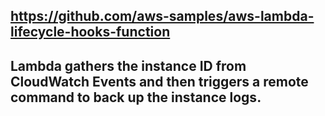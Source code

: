 ## https://github.com/aws-samples/aws-lambda-lifecycle-hooks-function


 ## Lambda gathers the instance ID from CloudWatch Events and then triggers a remote command to back up the instance logs.

 